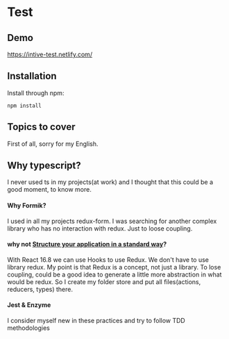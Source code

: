 # Test
## Demo
https://intive-test.netlify.com/

## Installation

Install through npm:
```
npm install
```


## Topics to cover
First of all, sorry for my English. 

## Why typescript?
I never used ts in my projects(at work) and I thought that this could be a good moment, to know more.

#### Why Formik?
I used in all my projects redux-form. I was searching for another complex library who has no interaction with redux. Just to loose coupling.  

#### why not [Structure your application in a standard way](https://jaysoo.ca/2016/02/28/organizing-redux-application/)?
With React 16.8 we can use Hooks to use Redux. We don't have to use library redux. My point is that Redux is a concept, not just a library. To lose coupling, could be a good idea to generate a little more abstraction in what would be redux.
So I create my folder store and put all files(actions, reducers, types) there.

#### Jest & Enzyme
I consider myself new in these practices and try to follow TDD methodologies
